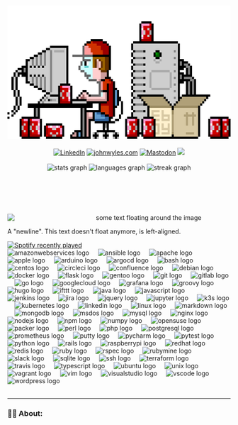 <!--
<div id="github-stats" align="center">
  <a href="https://github.com/johnwyles">
      <picture>
      <source
        srcset="https://github-readme-stats.vercel.app/api?username=johnwyles&show_icons=true&hide_rank=true&theme=dark"
        media="(prefers-color-scheme: dark)"
      />
      <source
        srcset="https://github-readme-stats.vercel.app/api?username=johnwyles&hide_rank=true&show_icons=true"
        media="(prefers-color-scheme: light), (prefers-color-scheme: no-preference)"
      />
      <img height=200 align="center" src="https://github-readme-stats.vercel.app/api?username=johnwyles&hide_rank=true&show_icons=true&theme=dark" />
    </picture>
  </a>
  <a href="https://github.com/johnwyles">
    <img height=200 align="center" src="https://github-readme-stats.vercel.app/api/top-langs/?username=johnwyles&layout=donut&langs_count=5&hide=html,css" />
  </a>
</div>
-->

<div id="header" align="center">
  <img height="300" src="https://github.com/johnwyles/johnwyles/blob/main/assets/hacking.gif?raw=true" />
</div>

<br clear="both"/>

<div id="badges" align="center">
  <a href="https://linkedin.com/in/johnwyles"><img src="https://img.shields.io/badge/LinkedIn-blue?style=for-the-badge&logo=linkedin&logoColor=white&labelColor=blue&color=white" alt="LinkedIn" /></a>
  <a href="https://johnwyles.com"><img src="https://img.shields.io/badge/johnwyles.com-green?style=for-the-badge&logo=hugo&logoColor=green&labelColor=white" alt="johnwyles.com" /></a>
  <a href="https://mastodon.social/@johnwyles"><img src="https://img.shields.io/badge/Mastodon-blue?style=for-the-badge&logo=mastodon&logoColor=blue&labelColor=white" alt="Mastodon" /></a>
  <a href=""><img src="https://img.shields.io/badge/j0hnwyl3s-purple?style=for-the-badge&label=nostr&labelColor=white&color=purple" /></a>
</div>

<br clear="both" />

<div id="github-stats" align="center">
  <img src="https://github-readme-stats.vercel.app/api?username=johnwyles&hide_title=false&hide_rank=true&show_icons=true&include_all_commits=true&count_private=true&disable_animations=false&theme=tokyonight&locale=en&hide_border=false&order=1" height="150" alt="stats graph" />
  <img src="https://github-readme-stats.vercel.app/api/top-langs?username=johnwyles&locale=en&hide_title=false&layout=donut&card_width=320&langs_count=5&theme=tokyonight&hide_border=false&&hide=html,css&order=2" height="150" alt="languages graph" />
  <img src="https://streak-stats.demolab.com?user=johnwyles&locale=en&mode=daily&theme=tokyonight&hide_border=false&border_radius=5&order=3" height="150" alt="streak graph" />
  <!-- <img src="https://github-readme-activity-graph.vercel.app/graph?username=johnwyles&radius=16&theme=tokyo-night&area=true&order=5" height="150" alt="activity-graph graph" /> -->
</div>

<br clear="both" />

<!-- <img src="https://raw.githubusercontent.com/johnwyles/johnwyles/assets/snake.svg" alt="Snake animation" /> -->

<br clear="both" />

<div id="visit-counter" align="center">
  <p>
    <img src="https://komarev.com/ghpvc/?username=johnwyles&style=flat-square&color=red&style=for-the-badge" alt=""/>
  </p>
</div>

<br clear="both" />

<img src="https://spotify-recently-played-readme.vercel.app/api?user=johnwyles&count=5&unique=true&width=300" align="left" width="200px"/>
some text floating around the image

<br clear="left"/>

A "newline". This text doesn't float anymore, is left-aligned.

<div id="miscellaneous">
  <div id="spotify" align="left" width="300px">
    <a href="https://open.spotify.com/user/johnwyles">
      <img src="https://spotify-recently-played-readme.vercel.app/api?user=johnwyles&count=5&unique=true&width=300" alt="Spotify recently played" />
    </a>
  </div>
  
  <div id="technology-vomit">
    <img src="https://cdn.jsdelivr.net/gh/devicons/devicon/icons/amazonwebservices/amazonwebservices-original-wordmark.svg" height="40" alt="amazonwebservices logo"  />
    <img width="12" />
    <img src="https://cdn.jsdelivr.net/gh/devicons/devicon/icons/ansible/ansible-original.svg" height="40" alt="ansible logo"  />
    <img width="12" />
    <img src="https://cdn.jsdelivr.net/gh/devicons/devicon/icons/apache/apache-original.svg" height="40" alt="apache logo"  />
    <img width="12" />
    <img src="https://cdn.jsdelivr.net/gh/devicons/devicon/icons/apple/apple-original.svg" height="40" alt="apple logo"  />
    <img width="12" />
    <img src="https://cdn.jsdelivr.net/gh/devicons/devicon/icons/arduino/arduino-original.svg" height="40" alt="arduino logo"  />
    <img width="12" />
    <img src="https://cdn.jsdelivr.net/gh/devicons/devicon/icons/argocd/argocd-original.svg" height="40" alt="argocd logo"  />
    <img width="12" />
    <img src="https://cdn.jsdelivr.net/gh/devicons/devicon/icons/bash/bash-original.svg" height="40" alt="bash logo"  />
    <img width="12" />
    <img src="https://cdn.jsdelivr.net/gh/devicons/devicon/icons/centos/centos-original.svg" height="40" alt="centos logo"  />
    <img width="12" />
    <img src="https://cdn.jsdelivr.net/gh/devicons/devicon/icons/circleci/circleci-plain.svg" height="40" alt="circleci logo"  />
    <img width="12" />
    <img src="https://cdn.jsdelivr.net/gh/devicons/devicon/icons/confluence/confluence-original.svg" height="40" alt="confluence logo"  />
    <img width="12" />
    <img src="https://cdn.jsdelivr.net/gh/devicons/devicon/icons/debian/debian-original.svg" height="40" alt="debian logo"  />
    <img width="12" />
    <img src="https://cdn.jsdelivr.net/gh/devicons/devicon/icons/docker/docker-original.svg" height="40" alt="docker logo"  />
    <img width="12" />
    <img src="https://cdn.jsdelivr.net/gh/devicons/devicon/icons/flask/flask-original.svg" height="40" alt="flask logo"  />
    <img width="12" />
    <img src="https://cdn.jsdelivr.net/gh/devicons/devicon/icons/gentoo/gentoo-plain.svg" height="40" alt="gentoo logo"  />
    <img width="12" />
    <img src="https://cdn.jsdelivr.net/gh/devicons/devicon/icons/git/git-original.svg" height="40" alt="git logo"  />
    <img width="12" />
    <img src="https://cdn.jsdelivr.net/gh/devicons/devicon/icons/gitlab/gitlab-original.svg" height="40" alt="gitlab logo"  />
    <img width="12" />
    <img src="https://cdn.jsdelivr.net/gh/devicons/devicon/icons/go/go-original.svg" height="40" alt="go logo"  />
    <img width="12" />
    <img src="https://cdn.jsdelivr.net/gh/devicons/devicon/icons/googlecloud/googlecloud-original.svg" height="40" alt="googlecloud logo"  />
    <img width="12" />
    <img src="https://cdn.jsdelivr.net/gh/devicons/devicon/icons/grafana/grafana-original.svg" height="40" alt="grafana logo"  />
    <img width="12" />
    <img src="https://cdn.jsdelivr.net/gh/devicons/devicon/icons/groovy/groovy-original.svg" height="40" alt="groovy logo"  />
    <img width="12" />
    <img src="https://cdn.jsdelivr.net/gh/devicons/devicon/icons/hugo/hugo-original.svg" height="40" alt="hugo logo"  />
    <img width="12" />
    <img src="https://cdn.jsdelivr.net/gh/devicons/devicon/icons/ifttt/ifttt-original.svg" height="40" alt="ifttt logo"  />
    <img width="12" />
    <img src="https://cdn.jsdelivr.net/gh/devicons/devicon/icons/java/java-original.svg" height="40" alt="java logo"  />
    <img width="12" />
    <img src="https://cdn.jsdelivr.net/gh/devicons/devicon/icons/javascript/javascript-original.svg" height="40" alt="javascript logo"  />
    <img width="12" />
    <img src="https://cdn.jsdelivr.net/gh/devicons/devicon/icons/jenkins/jenkins-line.svg" height="40" alt="jenkins logo"  />
    <img width="12" />
    <img src="https://cdn.jsdelivr.net/gh/devicons/devicon/icons/jira/jira-original.svg" height="40" alt="jira logo"  />
    <img width="12" />
    <img src="https://cdn.jsdelivr.net/gh/devicons/devicon/icons/jquery/jquery-original.svg" height="40" alt="jquery logo"  />
    <img width="12" />
    <img src="https://cdn.jsdelivr.net/gh/devicons/devicon/icons/jupyter/jupyter-original.svg" height="40" alt="jupyter logo"  />
    <img width="12" />
    <img src="https://cdn.jsdelivr.net/gh/devicons/devicon/icons/k3s/k3s-original.svg" height="40" alt="k3s logo"  />
    <img width="12" />
    <img src="https://cdn.jsdelivr.net/gh/devicons/devicon/icons/kubernetes/kubernetes-plain.svg" height="40" alt="kubernetes logo"  />
    <img width="12" />
    <img src="https://cdn.jsdelivr.net/gh/devicons/devicon/icons/linkedin/linkedin-original.svg" height="40" alt="linkedin logo"  />
    <img width="12" />
    <img src="https://cdn.jsdelivr.net/gh/devicons/devicon/icons/linux/linux-original.svg" height="40" alt="linux logo"  />
    <img width="12" />
    <img src="https://cdn.jsdelivr.net/gh/devicons/devicon/icons/markdown/markdown-original.svg" height="40" alt="markdown logo"  />
    <img width="12" />
    <img src="https://cdn.jsdelivr.net/gh/devicons/devicon/icons/mongodb/mongodb-original.svg" height="40" alt="mongodb logo"  />
    <img width="12" />
    <img src="https://cdn.jsdelivr.net/gh/devicons/devicon/icons/msdos/msdos-original.svg" height="40" alt="msdos logo"  />
    <img width="12" />
    <img src="https://cdn.jsdelivr.net/gh/devicons/devicon/icons/mysql/mysql-original.svg" height="40" alt="mysql logo"  />
    <img width="12" />
    <img src="https://cdn.jsdelivr.net/gh/devicons/devicon/icons/nginx/nginx-original.svg" height="40" alt="nginx logo"  />
    <img width="12" />
    <img src="https://cdn.jsdelivr.net/gh/devicons/devicon/icons/nodejs/nodejs-original.svg" height="40" alt="nodejs logo"  />
    <img width="12" />
    <img src="https://cdn.jsdelivr.net/gh/devicons/devicon/icons/npm/npm-original-wordmark.svg" height="40" alt="npm logo"  />
    <img width="12" />
    <img src="https://cdn.jsdelivr.net/gh/devicons/devicon/icons/numpy/numpy-original.svg" height="40" alt="numpy logo"  />
    <img width="12" />
    <img src="https://cdn.jsdelivr.net/gh/devicons/devicon/icons/opensuse/opensuse-original.svg" height="40" alt="opensuse logo"  />
    <img width="12" />
    <img src="https://cdn.jsdelivr.net/gh/devicons/devicon/icons/packer/packer-original.svg" height="40" alt="packer logo"  />
    <img width="12" />
    <img src="https://cdn.jsdelivr.net/gh/devicons/devicon/icons/perl/perl-original.svg" height="40" alt="perl logo"  />
    <img width="12" />
    <img src="https://cdn.jsdelivr.net/gh/devicons/devicon/icons/php/php-original.svg" height="40" alt="php logo"  />
    <img width="12" />
    <img src="https://cdn.jsdelivr.net/gh/devicons/devicon/icons/postgresql/postgresql-original.svg" height="40" alt="postgresql logo"  />
    <img width="12" />
    <img src="https://cdn.jsdelivr.net/gh/devicons/devicon/icons/prometheus/prometheus-original.svg" height="40" alt="prometheus logo"  />
    <img width="12" />
    <img src="https://cdn.jsdelivr.net/gh/devicons/devicon/icons/putty/putty-original.svg" height="40" alt="putty logo"  />
    <img width="12" />
    <img src="https://cdn.jsdelivr.net/gh/devicons/devicon/icons/pycharm/pycharm-original.svg" height="40" alt="pycharm logo"  />
    <img width="12" />
    <img src="https://cdn.jsdelivr.net/gh/devicons/devicon/icons/pytest/pytest-original.svg" height="40" alt="pytest logo"  />
    <img width="12" />
    <img src="https://cdn.jsdelivr.net/gh/devicons/devicon/icons/python/python-original.svg" height="40" alt="python logo"  />
    <img width="12" />
    <img src="https://cdn.jsdelivr.net/gh/devicons/devicon/icons/rails/rails-original-wordmark.svg" height="40" alt="rails logo"  />
    <img width="12" />
    <img src="https://cdn.jsdelivr.net/gh/devicons/devicon/icons/raspberrypi/raspberrypi-original.svg" height="40" alt="raspberrypi logo"  />
    <img width="12" />
    <img src="https://cdn.jsdelivr.net/gh/devicons/devicon/icons/redhat/redhat-original.svg" height="40" alt="redhat logo"  />
    <img width="12" />
    <img src="https://cdn.jsdelivr.net/gh/devicons/devicon/icons/redis/redis-original.svg" height="40" alt="redis logo"  />
    <img width="12" />
    <img src="https://cdn.jsdelivr.net/gh/devicons/devicon/icons/ruby/ruby-original.svg" height="40" alt="ruby logo"  />
    <img width="12" />
    <img src="https://cdn.jsdelivr.net/gh/devicons/devicon/icons/rspec/rspec-original.svg" height="40" alt="rspec logo"  />
    <img width="12" />
    <img src="https://cdn.jsdelivr.net/gh/devicons/devicon/icons/rubymine/rubymine-original.svg" height="40" alt="rubymine logo"  />
    <img width="12" />
    <img src="https://cdn.jsdelivr.net/gh/devicons/devicon/icons/slack/slack-original.svg" height="40" alt="slack logo"  />
    <img width="12" />
    <img src="https://cdn.jsdelivr.net/gh/devicons/devicon/icons/sqlite/sqlite-original.svg" height="40" alt="sqlite logo"  />
    <img width="12" />
    <img src="https://cdn.jsdelivr.net/gh/devicons/devicon/icons/ssh/ssh-original.svg" height="40" alt="ssh logo"  />
    <img width="12" />
    <img src="https://cdn.jsdelivr.net/gh/devicons/devicon/icons/terraform/terraform-original.svg" height="40" alt="terraform logo"  />
    <img width="12" />
    <img src="https://cdn.jsdelivr.net/gh/devicons/devicon/icons/travis/travis-plain.svg" height="40" alt="travis logo"  />
    <img width="12" />
    <img src="https://cdn.jsdelivr.net/gh/devicons/devicon/icons/typescript/typescript-original.svg" height="40" alt="typescript logo"  />
    <img width="12" />
    <img src="https://cdn.jsdelivr.net/gh/devicons/devicon/icons/ubuntu/ubuntu-plain.svg" height="40" alt="ubuntu logo"  />
    <img width="12" />
    <img src="https://cdn.jsdelivr.net/gh/devicons/devicon/icons/unix/unix-original.svg" height="40" alt="unix logo"  />
    <img width="12" />
    <img src="https://cdn.jsdelivr.net/gh/devicons/devicon/icons/vagrant/vagrant-original.svg" height="40" alt="vagrant logo"  />
    <img width="12" />
    <img src="https://cdn.jsdelivr.net/gh/devicons/devicon/icons/vim/vim-original.svg" height="40" alt="vim logo"  />
    <img width="12" />
    <img src="https://cdn.jsdelivr.net/gh/devicons/devicon/icons/visualstudio/visualstudio-plain.svg" height="40" alt="visualstudio logo"  />
    <img width="12" />
    <img src="https://cdn.jsdelivr.net/gh/devicons/devicon/icons/vscode/vscode-original.svg" height="40" alt="vscode logo"  />
    <img width="12" />
    <img src="https://cdn.jsdelivr.net/gh/devicons/devicon/icons/wordpress/wordpress-original.svg" height="40" alt="wordpress logo"  />
  </div>
</div>

<br clear="both" />

---
### :man_technologist: About:
